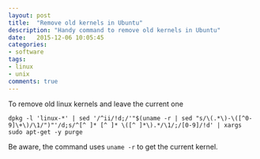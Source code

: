```yaml
---
layout: post
title:  "Remove old kernels in Ubuntu"
description: "Handy command to remove old kernels in Ubuntu"
date:   2015-12-06 10:05:45
categories:
- software
tags:
- linux
- unix
comments: true
---
```


To remove old linux kernels and leave the current one

```
dpkg -l 'linux-*' | sed '/^ii/!d;/'"$(uname -r | sed "s/\(.*\)-\([^0-9]\+\)/\1/")"'/d;s/^[^ ]* [^ ]* \([^ ]*\).*/\1/;/[0-9]/!d' | xargs sudo apt-get -y purge
```

Be aware, the command uses `uname -r` to get the current kernel.

